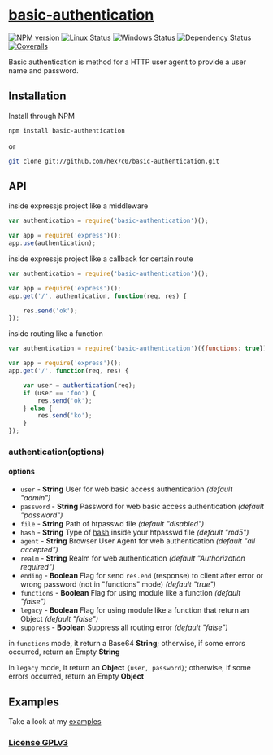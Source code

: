 # [basic-authentication](https://github.com/hex7c0/basic-authentication)

[![NPM version](https://img.shields.io/npm/v/basic-authentication.svg)](https://www.npmjs.com/package/basic-authentication)
[![Linux Status](https://img.shields.io/travis/hex7c0/basic-authentication.svg?label=linux)](https://travis-ci.org/hex7c0/basic-authentication)
[![Windows Status](https://img.shields.io/appveyor/ci/hex7c0/basic-authentication.svg?label=windows)](https://ci.appveyor.com/project/hex7c0/basic-authentication)
[![Dependency Status](https://img.shields.io/david/hex7c0/basic-authentication.svg)](https://david-dm.org/hex7c0/basic-authentication)
[![Coveralls](https://img.shields.io/coveralls/hex7c0/basic-authentication.svg)](https://coveralls.io/r/hex7c0/basic-authentication)

Basic authentication is method for a HTTP user agent to provide a user name and password.

## Installation

Install through NPM

```bash
npm install basic-authentication
```
or
```bash
git clone git://github.com/hex7c0/basic-authentication.git
```

## API

inside expressjs project like a middleware
```js
var authentication = require('basic-authentication')();

var app = require('express')();
app.use(authentication);
```
inside expressjs project like a callback for certain route
```js
var authentication = require('basic-authentication')();

var app = require('express')();
app.get('/', authentication, function(req, res) {

    res.send('ok');
});
```
inside routing like a function
```js
var authentication = require('basic-authentication')({functions: true});

var app = require('express')();
app.get('/', function(req, res) {

    var user = authentication(req);
    if (user == 'foo') {
        res.send('ok');
    } else {
        res.send('ko');
    }
});
```

### authentication(options)

#### options

 - `user` - **String** User for web basic access authentication *(default "admin")*
 - `password` - **String** Password for web basic access authentication *(default "password")*
 - `file` - **String** Path of htpasswd file *(default "disabled")*
 - `hash` - **String** Type of [hash](http://nodejs.org/api/crypto.html#crypto_crypto_createhash_algorithm) inside your htpasswd file *(default "md5")*
 - `agent` - **String** Browser User Agent for web authentication *(default "all accepted")*
 - `realm` - **String** Realm for web authentication *(default "Authorization required")*
 - `ending` - **Boolean** Flag for send `res.end` (response) to client after error or wrong password (not in "functions" mode) *(default "true")*
 - `functions` - **Boolean** Flag for using module like a function *(default "false")*
 - `legacy` - **Boolean** Flag for using module like a function that return an Object *(default "false")*
 - `suppress` - **Boolean** Suppress all routing error *(default "false")*

in `functions` mode, it return a Base64 **String**; otherwise, if some errors occurred, return an Empty **String**

in `legacy` mode, it return an **Object** `{user, password}`; otherwise, if some errors occurred, return an Empty **Object**

## Examples

Take a look at my [examples](examples)

### [License GPLv3](LICENSE)
